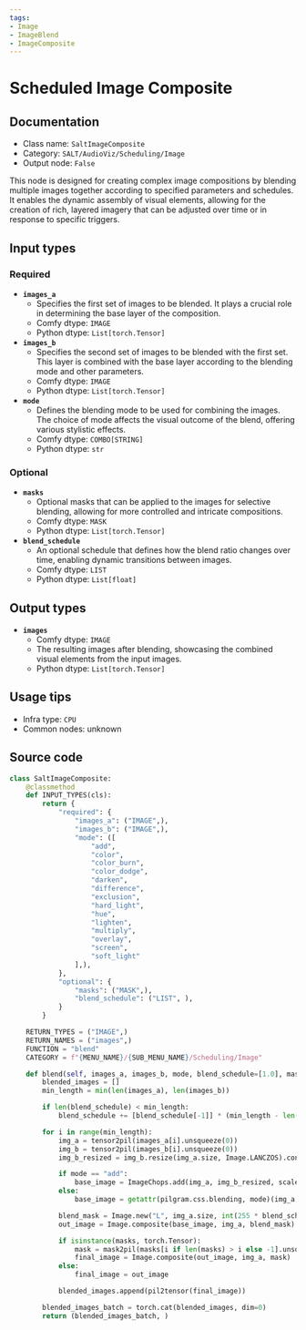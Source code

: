 ```yaml
---
tags:
- Image
- ImageBlend
- ImageComposite
---
```


# Scheduled Image Composite
## Documentation
- Class name: `SaltImageComposite`
- Category: `SALT/AudioViz/Scheduling/Image`
- Output node: `False`

This node is designed for creating complex image compositions by blending multiple images together according to specified parameters and schedules. It enables the dynamic assembly of visual elements, allowing for the creation of rich, layered imagery that can be adjusted over time or in response to specific triggers.
## Input types
### Required
- **`images_a`**
    - Specifies the first set of images to be blended. It plays a crucial role in determining the base layer of the composition.
    - Comfy dtype: `IMAGE`
    - Python dtype: `List[torch.Tensor]`
- **`images_b`**
    - Specifies the second set of images to be blended with the first set. This layer is combined with the base layer according to the blending mode and other parameters.
    - Comfy dtype: `IMAGE`
    - Python dtype: `List[torch.Tensor]`
- **`mode`**
    - Defines the blending mode to be used for combining the images. The choice of mode affects the visual outcome of the blend, offering various stylistic effects.
    - Comfy dtype: `COMBO[STRING]`
    - Python dtype: `str`
### Optional
- **`masks`**
    - Optional masks that can be applied to the images for selective blending, allowing for more controlled and intricate compositions.
    - Comfy dtype: `MASK`
    - Python dtype: `List[torch.Tensor]`
- **`blend_schedule`**
    - An optional schedule that defines how the blend ratio changes over time, enabling dynamic transitions between images.
    - Comfy dtype: `LIST`
    - Python dtype: `List[float]`
## Output types
- **`images`**
    - Comfy dtype: `IMAGE`
    - The resulting images after blending, showcasing the combined visual elements from the input images.
    - Python dtype: `List[torch.Tensor]`
## Usage tips
- Infra type: `CPU`
- Common nodes: unknown


## Source code
```python
class SaltImageComposite:
    @classmethod
    def INPUT_TYPES(cls):
        return {
            "required": {
                "images_a": ("IMAGE",),
                "images_b": ("IMAGE",),
                "mode": ([
                    "add",
                    "color",
                    "color_burn",
                    "color_dodge",
                    "darken",
                    "difference",
                    "exclusion",
                    "hard_light",
                    "hue",
                    "lighten",
                    "multiply",
                    "overlay",
                    "screen",
                    "soft_light"
                ],),
            },
            "optional": {
                "masks": ("MASK",),
                "blend_schedule": ("LIST", ),
            }
        }

    RETURN_TYPES = ("IMAGE",)
    RETURN_NAMES = ("images",)
    FUNCTION = "blend"
    CATEGORY = f"{MENU_NAME}/{SUB_MENU_NAME}/Scheduling/Image"

    def blend(self, images_a, images_b, mode, blend_schedule=[1.0], masks=None):
        blended_images = []
        min_length = min(len(images_a), len(images_b))

        if len(blend_schedule) < min_length:
            blend_schedule += [blend_schedule[-1]] * (min_length - len(blend_schedule))

        for i in range(min_length):
            img_a = tensor2pil(images_a[i].unsqueeze(0))
            img_b = tensor2pil(images_b[i].unsqueeze(0))
            img_b_resized = img_b.resize(img_a.size, Image.LANCZOS).convert(img_a.mode)

            if mode == "add":
                base_image = ImageChops.add(img_a, img_b_resized, scale=2.0, offset=int(255 * (1 - blend_schedule[i])))
            else:
                base_image = getattr(pilgram.css.blending, mode)(img_a, img_b_resized)

            blend_mask = Image.new("L", img_a.size, int(255 * blend_schedule[i]))
            out_image = Image.composite(base_image, img_a, blend_mask)

            if isinstance(masks, torch.Tensor):
                mask = mask2pil(masks[i if len(masks) > i else -1].unsqueeze(0)).resize(img_a.size, Image.LANCZOS).convert("L")
                final_image = Image.composite(out_image, img_a, mask)
            else:
                final_image = out_image

            blended_images.append(pil2tensor(final_image))

        blended_images_batch = torch.cat(blended_images, dim=0)
        return (blended_images_batch, )

```
